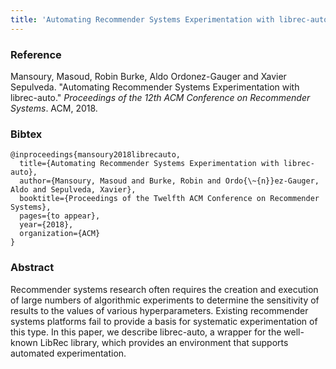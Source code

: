 ```yaml
---
title: 'Automating Recommender Systems Experimentation with librec-auto'
---
```


### Reference
Mansoury, Masoud, Robin Burke, Aldo Ordonez-Gauger and Xavier Sepulveda. "Automating Recommender Systems Experimentation with librec-auto." *Proceedings of the 12th ACM Conference on Recommender Systems*. ACM, 2018.

### Bibtex
```
@inproceedings{mansoury2018librecauto,
  title={Automating Recommender Systems Experimentation with librec-auto},
  author={Mansoury, Masoud and Burke, Robin and Ordo{\~{n}}ez-Gauger, Aldo and Sepulveda, Xavier},
  booktitle={Proceedings of the Twelfth ACM Conference on Recommender Systems},
  pages={to appear},
  year={2018},
  organization={ACM}
}
```

### Abstract

Recommender systems research often requires the creation and execution of large numbers of algorithmic experiments to determine the sensitivity of results to the values of various hyperparameters. Existing recommender systems platforms fail to provide a basis for systematic experimentation of this type. In this paper, we describe librec-auto, a wrapper for the well-known LibRec library, which provides an environment that supports automated experimentation.
